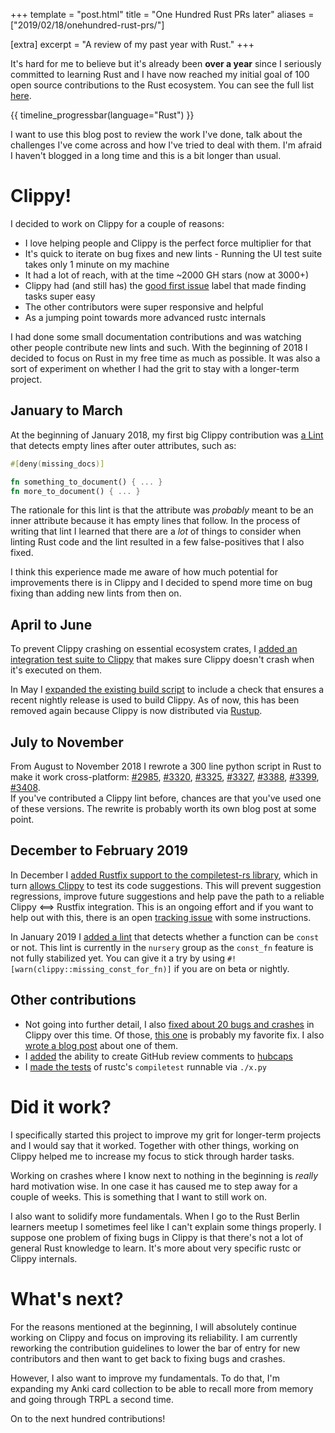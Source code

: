 +++
template = "post.html"
title = "One Hundred Rust PRs later"
aliases = ["2019/02/18/onehundred-rust-prs/"]

[extra]
excerpt = "A review of my past year with Rust."
+++

It's hard for me to believe but it's already been **over a year** since I
seriously committed to learning Rust and I have now reached my initial goal of
100 open source contributions to the Rust ecosystem. You can see the full list
[here](https://phansch.net/onehundred/rust/).

{{ timeline_progressbar(language="Rust") }}

I want to use this blog post to review the work I've done, talk about
the challenges I've come across and how I've tried to deal with them. I'm afraid
I haven't blogged in a long time and this is a bit longer than usual.

# Clippy!

I decided to work on Clippy for a couple of reasons:

* I love helping people and Clippy is the perfect force multiplier for that
* It's quick to iterate on bug fixes and new lints - Running the UI test suite
  takes only 1 minute on my machine
* It had a lot of reach, with at the time ~2000 GH stars (now at 3000+)
* Clippy had (and still has) the [good first issue][gfi] label that made finding
tasks super easy
* The other contributors were super responsive and helpful
* As a jumping point towards more advanced rustc internals

I had done some small documentation contributions and was watching other people
contribute new lints and such. With the beginning of 2018 I decided to focus
on Rust in my free time as much as possible. It was also a sort of experiment on
whether I had the grit to stay with a longer-term project.

## January to March

At the beginning of January 2018, my first big Clippy contribution was [a
Lint][2340] that detects empty lines after outer attributes, such as:

```rust
#[deny(missing_docs)]

fn something_to_document() { ... }
fn more_to_document() { ... }
```

The rationale for this lint is that the attribute was *probably* meant to be an
inner attribute because it has empty lines that follow. In the process of
writing that lint I learned that there are a *lot* of things to consider when
linting Rust code and the lint resulted in a few false-positives that I also
fixed.

I think this experience made me aware of how much potential for improvements
there is in Clippy and I decided to spend more time on bug fixing than adding
new lints from then on.

## April to June

To prevent Clippy crashing on essential ecosystem crates, I [added an
integration test suite to Clippy][2764] that makes sure Clippy doesn't crash
when it's executed on them.

In May I [expanded the existing build script][2733] to include a check that ensures
a recent nightly release is used to build Clippy. As of now, this has been
removed again because Clippy is now distributed via [Rustup][rustup].

## July to November

From August to November 2018 I rewrote a 300 line python script in Rust to make
it work cross-platform: [#2985][2985], [#3320][3320], [#3325][3325],
[#3327][3327], [#3388][3388], [#3399][3399], [#3408][3408].  
If you've contributed a Clippy lint before,
chances are that you've used one of these versions. The rewrite is probably
worth its own blog post at some point.


## December to February 2019

In December I [added Rustfix support to the compiletest-rs
library][rustfix_compiletest], which in turn [allows Clippy][3519] to test its
code suggestions. This will prevent suggestion regressions, improve future
suggestions and help pave the path to a reliable Clippy ⟺ Rustfix integration.
This is an ongoing effort and if you want to help out with this, there is an
open [tracking issue][rustfix_tracking] with some instructions.

In January 2019 I [added a lint][3648] that detects whether a function can be `const` or
not. This lint is currently in the `nursery` group as the `const_fn` feature is
not fully stabilized yet. You can give it a try by using
`#![warn(clippy::missing_const_for_fn)]` if you are on beta or nightly.

## Other contributions

* Not going into further detail, I also [fixed about 20 bugs and crashes][bugs]
  in Clippy over this time. Of those, [this one][yay] is probably my favorite
  fix. I also [wrote a blog post][my_post] about one of them.
* I [added][hubcaps_pr] the ability to create GitHub review comments to [hubcaps][hubcaps]
* I [made the tests][compiletesttest] of rustc's `compiletest` runnable via `./x.py`

# Did it work?

I specifically started this project to improve my grit for longer-term projects
and I would say that it worked. Together with other things, working on Clippy
helped me to increase my focus to stick through harder tasks.

Working on crashes where I know next to nothing in the beginning is *really*
hard motivation wise. In one case it has caused me to step away for a couple of
weeks. This is something that I want to still work on.

I also want to solidify more fundamentals. When I go to the Rust Berlin learners
meetup I sometimes feel like I can't explain some things properly. I suppose one
problem of fixing bugs in Clippy is that there's not a lot of general Rust
knowledge to learn. It's more about very specific rustc or Clippy internals.

# What's next?

For the reasons mentioned at the beginning, I will absolutely continue working
on Clippy and focus on improving its reliability. I am currently reworking the
contribution guidelines to lower the bar of entry for new contributors and then
want to get back to fixing bugs and crashes.

However, I also want to improve my fundamentals. To do that, I'm expanding my
Anki card collection to be able to recall more from memory and going through
TRPL a second time.

On to the next hundred contributions!

[2340]: https://github.com/rust-lang/rust-clippy/pull/2340
[2733]: https://github.com/rust-lang/rust-clippy/pull/2733
[2764]: https://github.com/rust-lang/rust-clippy/pull/2764
[2985]: https://github.com/rust-lang/rust-clippy/pull/2985
[3320]: https://github.com/rust-lang/rust-clippy/pull/3320
[3325]: https://github.com/rust-lang/rust-clippy/pull/3325
[3327]: https://github.com/rust-lang/rust-clippy/pull/3327
[3388]: https://github.com/rust-lang/rust-clippy/pull/3388
[3399]: https://github.com/rust-lang/rust-clippy/pull/3399
[3408]: https://github.com/rust-lang/rust-clippy/pull/3408
[3519]: https://github.com/rust-lang/rust-clippy/pull/3519
[3648]: https://github.com/rust-lang/rust-clippy/pull/3648
[gfi]: https://github.com/rust-lang/rust-clippy/issues?q=is%3Aissue+is%3Aopen+sort%3Aupdated-desc+label%3A%22good+first+issue%22
[rustfix_compiletest]: https://github.com/laumann/compiletest-rs/pull/151
[rustfix_tracking]: https://github.com/rust-lang/rust-clippy/issues/3630
[rustup]: https://rustup.rs/
[bugs]: https://github.com/rust-lang/rust-clippy/pulls?utf8=%E2%9C%93&q=is%3Apr+sort%3Aupdated-desc+author%3Aphansch+is%3Aclosed+Fix+in%3Atitle
[hubcaps]: https://github.com/softprops/hubcaps
[hubcaps_pr]: https://github.com/softprops/hubcaps/pull/142
[yay]: https://github.com/rust-lang/rust-clippy/pull/2763
[compiletesttest]: https://github.com/rust-lang/rust/pull/56792
[my_post]: https://phansch.net/2018/10/10/fixing-a-clippy-crash/
